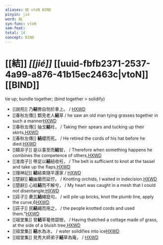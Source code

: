```yaml
---
aliases: 結 vtoN BIND
pinyin: jié
word: 結
syn-func: vtoN
sem-feat: 
total: 14
concept: BIND 
---
```

# [[結]] *[[jié]]*  [[uuid-fbfb2371-2537-4a99-a876-41b15ec2463c|vtoN]] [[BIND]]
tie up; bundle together; (bind together > solidify)
 - [[說苑]] 乃**結**轡自刎於車上。
                     / [HXWD](https://hxwd.org/textview.html?location=CH1a0907_CHANT_004-21a.35)
 - [[春秋左傳]] 顆見老人**結**草 / he saw an old man tying grasses together in such a manner[HXWD](https://hxwd.org/textview.html?location=KR1e0001_tls_007-297a.17)
 - [[春秋左傳]] 抽戈**結**衽， / Taking their spears and tucking up their skirts,[HXWD](https://hxwd.org/textview.html?location=KR1e0001_tls_008-408a.47)
 - [[春秋左傳]] **結**纓而死。 / He retired the cords of his hat before he died.[HXWD](https://hxwd.org/textview.html?location=KR1e0001_tls_012-284a.39)
 - [[韓非子]] 是以事至而**結**智， / Therefore when something happens he combines the competence of others,[HXWD](https://hxwd.org/textview.html?location=KR3c0005_tls_048-7a.5)
 - [[淮南子]] 帶足以**結**紐收衽， / The belt is sufficient to knot at the tassel and take up the flaps,[HXWD](https://hxwd.org/textview.html?location=KR3j0010_tls_011-18a.11)
 - [[搜神記]] **結**結束隨平還家 / [HXWD](https://hxwd.org/textview.html?location=KR3l0099_tls_015-1a.78)
 - [[楚辭]] **結**幽蘭而延佇。 / Knotting orchids, I waited in indecision.[HXWD](https://hxwd.org/textview.html?location=KR4a0001_tls_001-6a.31)
 - [[楚辭]] 心絓**結**而不解兮， / My heart was caught in a mesh that I could not disentangle;[HXWD](https://hxwd.org/textview.html?location=KR4a0001_tls_004-13a.24)
 - [[莊子]] 纍瓦**結**繩竄句， / will pile up bricks, knot the plumb line, apply the curve,6[HXWD](https://hxwd.org/textview.html?location=KR5c0126_tls_008-2a.18)
 - [[莊子]] 民**結**繩而用之， / the people knotted cords and used them."[HXWD](https://hxwd.org/textview.html?location=KR5c0126_tls_010-6a.4)
 - [[祖堂集]] 曾**結**草菴倚碧樹， / Having thatched a cottage made of grass, at the side of a bluish tree,[HXWD](https://hxwd.org/textview.html?location=KR6q0002_Yan_003-1107a.41)
 - [[祖堂集]] **結**水為冰， / water solidifies into ice[HXWD](https://hxwd.org/textview.html?location=KR6q0002_Yan_003-1122a.14)
 - [[祖堂集]] 見秀大師弟子**結**草為庵， / [HXWD](https://hxwd.org/textview.html?location=KR6q0002_Yan_003-1130a.9)